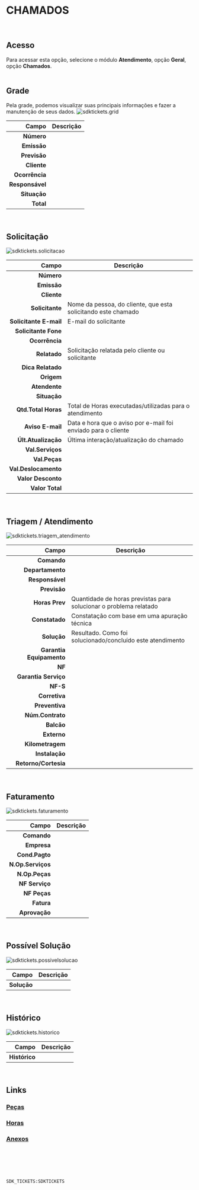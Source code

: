 # CHAMADOS
<br>

## Acesso
Para acessar esta opção, selecione o módulo **Atendimento**, opção **Geral**, opção **Chamados**.
<br>
<br>

## Grade
Pela grade, podemos visualizar suas principais informações e fazer a manutenção de seus dados.
![sdktickets.grid](https://raw.githubusercontent.com/netforcews/docs-erp/master/atendimento/imagens/sdktickets.grid.png)

Campo | Descrição
--:|---
**Número** | 
**Emissão** | 
**Previsão** | 
**Cliente** | 
**Ocorrência** | 
**Responsável** | 
**Situação** | 
**Total** | 
<br>

## Solicitação
![sdktickets.solicitacao](https://raw.githubusercontent.com/netforcews/docs-erp/master/atendimento/imagens/sdktickets.solicitacao.png)

Campo | Descrição
--:|---
**Número** | 
**Emissão** | 
**Cliente** | 
**Solicitante** | Nome da pessoa, do cliente, que esta solicitando este chamado
**Solicitante E-mail** | E-mail do solicitante
**Solicitante Fone** | 
**Ocorrência** | 
**Relatado** | Solicitação relatada pelo cliente ou solicitante
**Dica Relatado** | 
**Origem** | 
**Atendente** | 
**Situação** | 
**Qtd.Total Horas** | Total de Horas executadas/utilizadas para o atendimento
**Aviso E-mail** | Data e hora que o aviso por e-mail foi enviado para o cliente
**Últ.Atualização** | Última interação/atualização do chamado
**Val.Serviços** | 
**Val.Peças** | 
**Val.Deslocamento** | 
**Valor Desconto** | 
**Valor Total** | 
<br>

## Triagem / Atendimento
![sdktickets.triagem_atendimento](https://raw.githubusercontent.com/netforcews/docs-erp/master/atendimento/imagens/sdktickets.triagem_atendimento.png)

Campo | Descrição
--:|---
**Comando** | 
**Departamento** | 
**Responsável** | 
**Previsão** | 
**Horas Prev** | Quantidade de horas previstas para solucionar o problema relatado
**Constatado** | Constatação com base em uma apuração técnica
**Solução** | Resultado. Como foi solucionado/concluído este atendimento
**Garantia Equipamento** | 
**NF** | 
**Garantia Serviço** | 
**NF-S** | 
**Corretiva** | 
**Preventiva** | 
**Núm.Contrato** | 
**Balcão** | 
**Externo** | 
**Kilometragem** | 
**Instalação** | 
**Retorno/Cortesia** | 
<br>

## Faturamento
![sdktickets.faturamento](https://raw.githubusercontent.com/netforcews/docs-erp/master/atendimento/imagens/sdktickets.faturamento.png)

Campo | Descrição
--:|---
**Comando** | 
**Empresa** | 
**Cond.Pagto** | 
**N.Op.Serviços** | 
**N.Op.Peças** | 
**NF Serviço** | 
**NF Peças** | 
**Fatura** | 
**Aprovação** | 
<br>

## Possível Solução
![sdktickets.possivelsolucao](https://raw.githubusercontent.com/netforcews/docs-erp/master/atendimento/imagens/sdktickets.possivelsolucao.png)

Campo | Descrição
--:|---
**Solução** | 
<br>

## Histórico
![sdktickets.historico](https://raw.githubusercontent.com/netforcews/docs-erp/master/atendimento/imagens/sdktickets.historico.png)

Campo | Descrição
--:|---
**Histórico** | 
<br>

## Links
### [Peças](/geral/sdkticketequipamentos.md)
### [Horas](/geral/sdkhoras.md)
### [Anexos](/geral/sdkanexos.md)
<br>
<br>
<br>
<br>

```SDK_TICKETS:SDKTICKETS```
